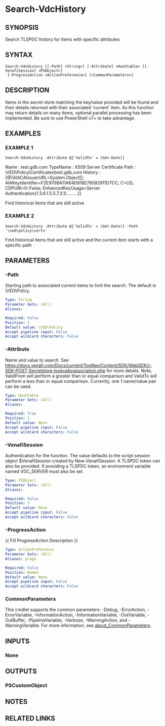 # Search-VdcHistory

## SYNOPSIS
Search TLSPDC history for items with specific attributes

## SYNTAX

```
Search-VdcHistory [[-Path] <String>] [-Attribute] <Hashtable> [[-VenafiSession] <PSObject>]
 [-ProgressAction <ActionPreference>] [<CommonParameters>]
```

## DESCRIPTION
Items in the secret store matching the key/value provided will be found and their details returned with their associated 'current' item.
As this function may return details on many items, optional parallel processing has been implemented.
Be sure to use PowerShell v7+ to take advantage.

## EXAMPLES

### EXAMPLE 1
```
Search-VdcHistory -Attribute @{'ValidTo' = (Get-Date)}
```

Name     : test.gdb.com
TypeName : X509 Server Certificate
Path     : \VED\Policy\Certificates\test.gdb.com
History  : {@{AIACAIssuerURL=System.Object\[\]; AIAKeyIdentifier=F2E970BA11A64D616E78592911D7CC; C=US;
           CDPURI=0::False; EnhancedKeyUsage=Server Authentication(1.3.6.1.5.5.7.3.1).........}}

Find historical items that are still active

### EXAMPLE 2
```
Search-VdcHistory -Attribute @{'ValidTo' = (Get-Date)} -Path '\ved\policy\certs'
```

Find historical items that are still active and the current item starts with a specific path

## PARAMETERS

### -Path
Starting path to associated current items to limit the search.
The default is \VED\Policy.

```yaml
Type: String
Parameter Sets: (All)
Aliases:

Required: False
Position: 1
Default value: \VED\Policy
Accept pipeline input: False
Accept wildcard characters: False
```

### -Attribute
Name and value to search.
See https://docs.venafi.com/Docs/current/TopNav/Content/SDK/WebSDK/r-SDK-POST-Secretstore-lookupbyassociation.php for more details.
Note, ValidFrom will perform a greater than or equal comparison and ValidTo will perform a less than or equal comparison.
Currently, one 1 name/value pair can be used.

```yaml
Type: Hashtable
Parameter Sets: (All)
Aliases:

Required: True
Position: 2
Default value: None
Accept pipeline input: False
Accept wildcard characters: False
```

### -VenafiSession
Authentication for the function.
The value defaults to the script session object $VenafiSession created by New-VenafiSession.
A TLSPDC token can also be provided.
If providing a TLSPDC token, an environment variable named VDC_SERVER must also be set.

```yaml
Type: PSObject
Parameter Sets: (All)
Aliases:

Required: False
Position: 3
Default value: None
Accept pipeline input: False
Accept wildcard characters: False
```

### -ProgressAction
{{ Fill ProgressAction Description }}

```yaml
Type: ActionPreference
Parameter Sets: (All)
Aliases: proga

Required: False
Position: Named
Default value: None
Accept pipeline input: False
Accept wildcard characters: False
```

### CommonParameters
This cmdlet supports the common parameters: -Debug, -ErrorAction, -ErrorVariable, -InformationAction, -InformationVariable, -OutVariable, -OutBuffer, -PipelineVariable, -Verbose, -WarningAction, and -WarningVariable. For more information, see [about_CommonParameters](http://go.microsoft.com/fwlink/?LinkID=113216).

## INPUTS

### None
## OUTPUTS

### PSCustomObject
## NOTES

## RELATED LINKS
